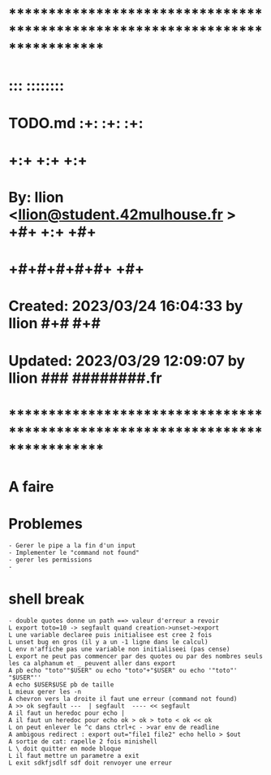 # **************************************************************************** #
#                                                                              #
#                                                         :::      ::::::::    #
#    TODO.md                                            :+:      :+:    :+:    #
#                                                     +:+ +:+         +:+      #
#    By: llion <llion@student.42mulhouse.fr >       +#+  +:+       +#+         #
#                                                 +#+#+#+#+#+   +#+            #
#    Created: 2023/03/24 16:04:33 by llion             #+#    #+#              #
#    Updated: 2023/03/29 12:09:07 by llion            ###   ########.fr        #
#                                                                              #
# **************************************************************************** #


# A faire


# Problemes

	- Gerer le pipe a la fin d'un input
	- Implementer le "command not found"
	- gerer les permissions
	-

# shell break

	- double quotes donne un path ==> valeur d'erreur a revoir
	L export toto=10 -> segfault quand creation->unset->export
	L une variable declaree puis initialisee est cree 2 fois
	L unset bug en gros (il y a un -1 ligne dans le calcul)
	L env n'affiche pas une variable non initialiseei (pas cense)
	L export ne peut pas commencer par des quotes ou par des nombres seuls les ca alphanum et _ peuvent aller dans export
	A pb echo "toto""$USER" ou echo "toto"+"$USER" ou echo '"toto"' "$USER"''
	A echo $USER$USE pb de taille
	L mieux gerer les -n
	A chevron vers la droite il faut une erreur (command not found)
	A >> ok segfault ---  | segfault  ---- << segfault
	A il faut un heredoc pour echo |
	A il faut un heredoc pour echo ok > ok > toto < ok << ok
	L on peut enlever le ^c dans ctrl+c - >var env de readline
	A ambigous redirect : export out="file1 file2" echo hello > $out
	A sortie de cat: rapelle 2 fois minishell
	L \ doit quitter en mode bloque
	L il faut mettre un parametre a exit
	L exit sdkfjsdlf sdf doit renvoyer une erreur

